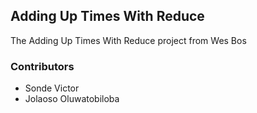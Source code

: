 ## Adding Up Times With Reduce
The Adding Up Times With Reduce project from Wes Bos

### Contributors 
- Sonde Victor
- Jolaoso Oluwatobiloba